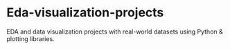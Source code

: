 # Eda-visualization-projects
EDA and data visualization projects with real-world datasets using Python &amp; plotting libraries.
